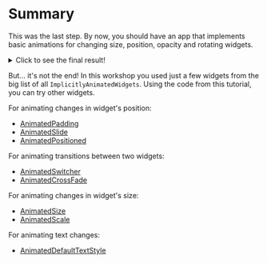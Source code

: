 # Summary

This was the last step. By now, you should have an app that implements basic 
animations for changing size, position, opacity and rotating widgets.

<details>
  <summary>Click to see the final result!</summary>

![Final effect](https://github.com/pszklarska/flutter_animations_workshop/raw/main/assets/screen05.gif?raw=true)
</details>

But... it's not the end! In this workshop you used just a few widgets from the 
big list of all `ImplicitlyAnimatedWidgets`. Using the code from this 
tutorial, you can try other widgets. 

For animating changes in widget's position:
- [AnimatedPadding](https://api.flutter.dev/flutter/widgets/AnimatedPadding-class.html)
- [AnimatedSlide](https://api.flutter.dev/flutter/widgets/AnimatedSlide-class.html)
- [AnimatedPositioned](https://api.flutter.dev/flutter/widgets/AnimatedPositioned-class.html)

For animating transitions between two widgets:
- [AnimatedSwitcher](https://api.flutter.dev/flutter/widgets/AnimatedSwitcher-class.html)
- [AnimatedCrossFade](https://api.flutter.dev/flutter/widgets/AnimatedCrossFade-class.html)

For animating changes in widget's size:
- [AnimatedSize](https://api.flutter.dev/flutter/widgets/AnimatedSize-class.html)
- [AnimatedScale](https://api.flutter.dev/flutter/widgets/AnimatedScale-class.html)

For animating text changes:
- [AnimatedDefaultTextStyle](https://api.flutter.dev/flutter/widgets/AnimatedDefaultTextStyle-class.html)

<img alt="Google Analytics" src="https://www.google-analytics.com/collect?v=1&cid=555&t=pageview&ec=repo&ea=open&dp=flutter_animations_workshop/summary&dt=flutter_animations_workshop/summary&tid=UA-226900214-1" style="width: 1px; height: 1px"/>